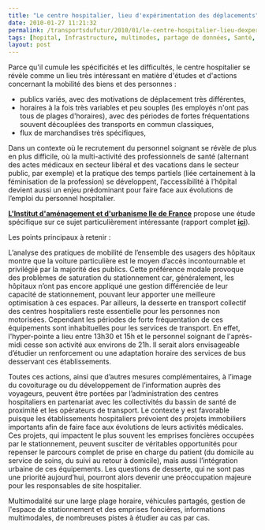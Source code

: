 ```yaml
---
title: "Le centre hospitalier, lieu d'expérimentation des déplacements"
date: 2010-01-27 11:21:32
permalink: /transportsdufutur/2010/01/le-centre-hospitalier-lieu-dexperimentation-des-deplacements.html
tags: [hopital, Infrastructure, multimodes, partage de données, Santé, Service de mobilité, TIC, Véhicule]
layout: post
---
```


<p>Parce qu'il cumule les spécificités et les difficultés, le centre hospitalier se révèle comme un lieu très intéressant en matière d'études et d'actions concernant la mobilité des biens et des personnes :</p> <ul> <li> <div>publics variés, avec des motivations de déplacement très différentes,</div></li> <li> <div>horaires à la fois très variables et peu souples (les employés n'ont pas tous de plages d'horaires), avec des périodes de fortes fréquentations souvent découplées des transports en commun classiques,</div></li> <li> <div>flux de marchandises très spécifiques,</div></li> </ul> <p>Dans un contexte où le recrutement du personnel soignant se révèle de plus en plus difficile, où la multi-activité des professionnels de santé (alternant des actes médicaux en secteur libéral et des vacations dans le secteur public, par exemple) et la pratique des temps partiels (liée certainement à la féminisation de la profession) se développent, l’accessibilité à l’hôpital devient aussi un enjeu prédominant pour faire face aux évolutions de l’emploi du personnel hospitalier.</p> <p><strong><span style="text-decoration: underline"><a href="http://www.iau-idf.fr/" target="_blank">L'Institut d'aménagement et d'urbanisme Ile de France</a></span></strong> propose une étude spécifique sur ce sujet particulièrement intéressante (rapport complet <strong><span style="text-decoration: underline"><a href="http://www.iau-idf.fr/fileadmin/Etudes/etude_648/Centres_hospitaliers_avec_signets.pdf" target="_blank">ici</a></span></strong>).</p> <p></p>   <!--more-->  <p>Les points principaux à retenir :</p> <p>L’analyse des pratiques de mobilité de l’ensemble des usagers des hôpitaux montre que la voiture particulière est le moyen d’accès incontournable et privilégié par la majorité des publics. Cette préférence modale provoque des problèmes de saturation du stationnement car, généralement, les hôpitaux n’ont pas encore appliqué une gestion différenciée de leur capacité de stationnement, pouvant leur apporter une meilleure optimisation à ces espaces. Par ailleurs, la desserte en transport collectif des centres hospitaliers reste essentielle pour les personnes non motorisées. Cependant les périodes de forte fréquentation de ces équipements sont inhabituelles pour les services de transport. En effet, l'hyper-pointe a lieu entre 13h30 et 15h et le personnel soignant de l'après-midi cesse son activité aux environs de 21h. Il serait alors envisageable d’étudier un renforcement ou une adaptation horaire des services de bus desservant ces établissements.</p> <p>Toutes ces actions, ainsi que d’autres mesures complémentaires, à l’image du covoiturage ou du développement de l’information auprès des voyageurs, peuvent être portées par l’administration des centres hospitaliers en partenariat avec les collectivités du bassin de santé de proximité et les opérateurs de transport. Le contexte y est favorable puisque les établissements hospitaliers prévoient des projets immobiliers importants afin de faire face aux évolutions de leurs activités médicales. Ces projets, qui impactent le plus souvent les emprises foncières occupées par le stationnement, peuvent susciter de véritables opportunités pour repenser le parcours complet de prise en charge du patient (du domicile au service de soins, du suivi au retour à domicile), mais aussi l’intégration urbaine de ces équipements. Les questions de desserte, qui ne sont pas une priorité aujourd’hui, pourront alors devenir une préoccupation majeure pour les responsables de site hospitalier.</p> <p>Multimodalité sur une large plage horaire, véhicules partagés, gestion de l'espace de stationnement et des emprises foncières, informations multimodales, de nombreuses pistes à étudier au cas par cas.</p>
